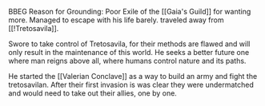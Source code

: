 BBEG
Reason for Grounding: Poor
Exile of the [[Gaia's Guild]] for wanting more. Managed to escape with his life barely. traveled away from [[!Tretosavila]]. 

Swore to take control of Tretosavila, for their methods are flawed and will only result in the maintenance of this world. He seeks a better future one where man reigns above all, where humans control nature and its paths.

He started the [[Valerian Conclave]] as a way to build an army and fight the tretosavilan. After their first invasion is was clear they were undermatched and would need to take out their allies, one by one. 
